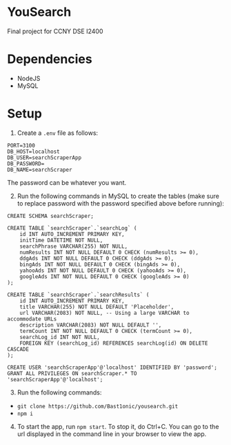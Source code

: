 # YouSearch
Final project for CCNY DSE I2400

# Dependencies
* NodeJS
* MySQL

# Setup
1. Create a `.env` file as follows:
```
PORT=3100
DB_HOST=localhost
DB_USER=searchScraperApp
DB_PASSWORD=
DB_NAME=searchScraper
```
The password can be whatever you want.

2. Run the following commands in MySQL to create the tables (make sure to replace password with the password specified above before running):
```
CREATE SCHEMA searchScraper;

CREATE TABLE `searchScraper`.`searchLog` (
    id INT AUTO_INCREMENT PRIMARY KEY,
    initTime DATETIME NOT NULL,
    searchPhrase VARCHAR(255) NOT NULL,
    numResults INT NOT NULL DEFAULT 0 CHECK (numResults >= 0),
    ddgAds INT NOT NULL DEFAULT 0 CHECK (ddgAds >= 0),
    bingAds INT NOT NULL DEFAULT 0 CHECK (bingAds >= 0),
    yahooAds INT NOT NULL DEFAULT 0 CHECK (yahooAds >= 0),
    googleAds INT NOT NULL DEFAULT 0 CHECK (googleAds >= 0)
);

CREATE TABLE `searchScraper`.`searchResults` (
    id INT AUTO_INCREMENT PRIMARY KEY,
    title VARCHAR(255) NOT NULL DEFAULT 'Placeholder',
    url VARCHAR(2083) NOT NULL, -- Using a large VARCHAR to accommodate URLs
    description VARCHAR(2083) NOT NULL DEFAULT '',
    termCount INT NOT NULL DEFAULT 0 CHECK (termCount >= 0),
    searchLog_id INT NOT NULL,
    FOREIGN KEY (searchLog_id) REFERENCES searchLog(id) ON DELETE CASCADE
);

CREATE USER 'searchScraperApp'@'localhost' IDENTIFIED BY 'password';
GRANT ALL PRIVILEGES ON searchScraper.* TO 'searchScraperApp'@'localhost';
```

3. Run the following commands:
* `git clone https://github.com/Bast1onic/yousearch.git`
* `npm i`

4. To start the app, run `npm start`. To stop it, do Ctrl+C. You can go to the url displayed in the command line in your browser to view the app.